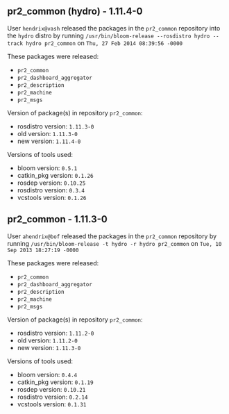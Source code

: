 ## pr2_common (hydro) - 1.11.4-0

User `hendrix@vash` released the packages in the `pr2_common` repository into the `hydro` distro by running `/usr/bin/bloom-release --rosdistro hydro --track hydro pr2_common` on `Thu, 27 Feb 2014 08:39:56 -0000`

These packages were released:
- `pr2_common`
- `pr2_dashboard_aggregator`
- `pr2_description`
- `pr2_machine`
- `pr2_msgs`

Version of package(s) in repository `pr2_common`:
- rosdistro version: `1.11.3-0`
- old version: `1.11.3-0`
- new version: `1.11.4-0`

Versions of tools used:
- bloom version: `0.5.1`
- catkin_pkg version: `0.1.26`
- rosdep version: `0.10.25`
- rosdistro version: `0.3.4`
- vcstools version: `0.1.26`


## pr2_common - 1.11.3-0

User `ahendrix@bof` released the packages in the `pr2_common` repository by running `/usr/bin/bloom-release -t hydro -r hydro pr2_common` on `Tue, 10 Sep 2013 18:27:19 -0000`

These packages were released:
- `pr2_common`
- `pr2_dashboard_aggregator`
- `pr2_description`
- `pr2_machine`
- `pr2_msgs`

Version of package(s) in repository `pr2_common`:
- rosdistro version: `1.11.2-0`
- old version: `1.11.2-0`
- new version: `1.11.3-0`

Versions of tools used:
- bloom version: `0.4.4`
- catkin_pkg version: `0.1.19`
- rosdep version: `0.10.21`
- rosdistro version: `0.2.14`
- vcstools version: `0.1.31`


